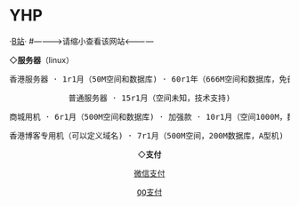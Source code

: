 # YHP
·<a href="https://b23.tv/3mfo3Ee">B站</a>·
 #————>请缩小查看该网站<————

 ◇<strong>服务器</strong>（linux）

<center>
                            <div id="header"></div>
                            <div id="main">
                                <div class="demo">
                                    <div id="player3" class="aplayer">
                                        <pre class="aplayer-lrc-content">香港服务器 · 1r1月（50M空间和数据库) · 60r1年（666M空间和数据库，免备案）</pre> <center>
                            <div id="header"></div>
                            <div id="main">
                                <div class="demo">
                                    <div id="player3" class="aplayer">
                                        <pre class="aplayer-lrc-content">普通服务器 · 15r1月（空间未知，技术支持)</pre> <center>
                            <div id="header"></div>
                            <div id="main">
                                <div class="demo">
                                    <div id="player3" class="aplayer">
                                        <pre class="aplayer-lrc-content">商城用机 · 6r1月（500M空间和数据库) · 加强款 · 10r1月（空间1000M，数据库500M)</pre> <center>
                            <div id="header"></div>
                            <div id="main">
                                <div class="demo">
                                    <div id="player3" class="aplayer">
                                        <pre class="aplayer-lrc-content">香港博客专用机（可以定义域名) · 7r1月（500M空间，200M数据库，A型机) · B型机 · 10r1月（1000M空间，500M数据库)</pre>

 ◇<strong>支付</strong>
<center>
                            <div id="header"></div>
                            <div id="main">
                                <div class="demo">
                                    <div id="player3" class="aplayer">
                                        <pre class="aplayer-lrc-content"><a href="https://s1.ax1x.com/2023/01/15/pSQ3HED.png">微信支付</a></pre>  <center>
                            <div id="header"></div>
                            <div id="main">
                                <div class="demo">
                                    <div id="player3" class="aplayer">
                                        <pre class="aplayer-lrc-content"><a href="https://s1.ax1x.com/2023/01/15/pSQ3q4H.png">QQ支付</a></pre>
